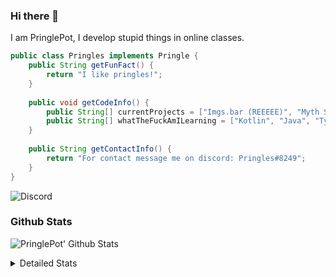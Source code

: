 ### Hi there 👋

I am PringlePot, I develop stupid things in online classes. 

```java
public class Pringles implements Pringle {
    public String getFunFact() {
        return "I like pringles!";
    }
    
    public void getCodeInfo() {
        public String[] currentProjects = ["Imgs.bar (REEEEE)", "Myth Sniper (Dead)"];
        public String[] whatTheFuckAmILearning = ["Kotlin", "Java", "Typescript", "NextJS"];
    }
    
    public String getContactInfo() {
        return "For contact message me on discord: Pringles#8249";
    }
}
```
![Discord](https://discord.c99.nl/widget/theme-1/226911291636318208.png)


### Github Stats
![PringlePot' Github Stats](https://github-readme-stats.vercel.app/api?username=PringlePot&show_icons=true&theme=dark)

<details>
  <summary>Detailed Stats</summary>
    
<!--START_SECTION:waka-->
![Lines of code](https://img.shields.io/badge/From%20Hello%20World%20I%27ve%20Written-84866%20lines%20of%20code-blue)

**🐱 My Github Data** 

> 🏆 283 Contributions in the Year 2021
 > 
> 📦 85.9 kB Used in Github's Storage 
 > 
> 💼 Opted to Hire
 > 
> 📜 6 Public Repositories 
 > 
> 🔑 9 Private Repositories  
 > 
**I'm an Early 🐤** 

```text
🌞 Morning    51 commits     █████░░░░░░░░░░░░░░░░░░░░   21.43% 
🌆 Daytime    95 commits     ██████████░░░░░░░░░░░░░░░   39.92% 
🌃 Evening    92 commits     █████████░░░░░░░░░░░░░░░░   38.66% 
🌙 Night      0 commits      ░░░░░░░░░░░░░░░░░░░░░░░░░   0.0%

```
📅 **I'm Most Productive on Sunday** 

```text
Monday       37 commits     ████░░░░░░░░░░░░░░░░░░░░░   15.55% 
Tuesday      8 commits      ░░░░░░░░░░░░░░░░░░░░░░░░░   3.36% 
Wednesday    29 commits     ███░░░░░░░░░░░░░░░░░░░░░░   12.18% 
Thursday     44 commits     ████░░░░░░░░░░░░░░░░░░░░░   18.49% 
Friday       25 commits     ██░░░░░░░░░░░░░░░░░░░░░░░   10.5% 
Saturday     39 commits     ████░░░░░░░░░░░░░░░░░░░░░   16.39% 
Sunday       56 commits     ██████░░░░░░░░░░░░░░░░░░░   23.53%

```


📊 **This Week I Spent My Time On** 

```text
💬 Programming Languages: 
TypeScript               7 hrs 3 mins        █████████████████░░░░░░░░   70.96% 
Python                   50 mins             ██░░░░░░░░░░░░░░░░░░░░░░░   8.53% 
Java                     27 mins             █░░░░░░░░░░░░░░░░░░░░░░░░   4.67% 
Go                       20 mins             ░░░░░░░░░░░░░░░░░░░░░░░░░   3.37% 
EJS                      17 mins             ░░░░░░░░░░░░░░░░░░░░░░░░░   2.95%

🔥 Editors: 
IntelliJ                 9 hrs 56 mins       █████████████████████████   100.0%

```

**I Mostly Code in Java** 

```text
Java                     5 repos             ███████████████░░░░░░░░░░   62.5% 
Python                   1 repo              ███░░░░░░░░░░░░░░░░░░░░░░   12.5% 
Kotlin                   1 repo              ███░░░░░░░░░░░░░░░░░░░░░░   12.5% 
CSS                      1 repo              ███░░░░░░░░░░░░░░░░░░░░░░   12.5%

```



<!--END_SECTION:waka-->
</details>
